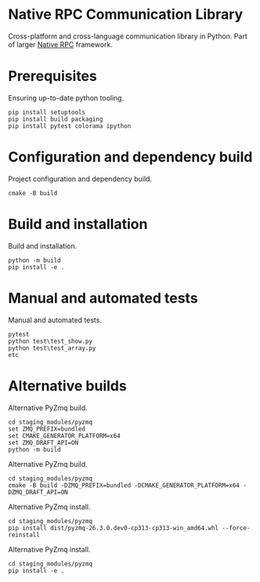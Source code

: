 # Native RPC Communication Library

Cross-platform and cross-language communication library in Python. Part of larger [Native RPC](https://nativerpc.com) framework.

# Prerequisites

Ensuring up-to-date python tooling.

```
pip install setuptools
pip install build packaging
pip install pytest colorama ipython
```

# Configuration and dependency build

Project configuration and dependency build.

```
cmake -B build
```

# Build and installation

Build and installation.

```
python -m build
pip install -e .
```

# Manual and automated tests

Manual and automated tests.

```
pytest
python test\test_show.py
python test\test_array.py
etc
```

# Alternative builds

Alternative PyZmq build. 

```
cd staging_modules/pyzmq
set ZMQ_PREFIX=bundled
set CMAKE_GENERATOR_PLATFORM=x64
set ZMQ_DRAFT_API=ON
python -m build
```

Alternative PyZmq build.
```
cd staging_modules/pyzmq
cmake -B build -DZMQ_PREFIX=bundled -DCMAKE_GENERATOR_PLATFORM=x64 -DZMQ_DRAFT_API=ON
```

Alternative PyZmq install.
```
cd staging_modules/pyzmq
pip install dist/pyzmq-26.3.0.dev0-cp313-cp313-win_amd64.whl --force-reinstall
```

Alternative PyZmq install. 
```
cd staging_modules/pyzmq
pip install -e .
```
